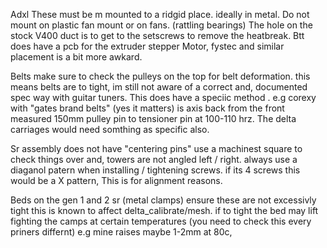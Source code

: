 Adxl 
These must be m mounted to a ridgid place. ideally in metal. Do not mount on plastic fan mount or on fans. (rattling bearings) The hole on the stock V400 duct is to get to the setscrews to remove the heatbreak. 
Btt does have a pcb for the extruder stepper Motor, fystec and similar placement is a bit more awkard.  

Belts make sure to check the pulleys on the top for belt deformation. this means belts are to tight, im still not aware of a correct and, documented spec way with guitar tuners. This does have a speciic method . e.g corexy with "gates brand belts"
(yes it matters) is axis back from the front measured 150mm pulley pin to tensioner pin at 100-110 hrz. The delta carriages would need somthing as specific also. 

Sr assembly does not have "centering pins" 
use a machinest square to check things over and, towers are not angled left / right.  always use a diaganol patern when installing / tightening screws.  if its 4 screws this would be a X pattern, This is for alignment reasons. 

Beds 
on the gen 1 and 2 sr (metal clamps) ensure these are not excessivly tight this is known to affect delta_calibrate/mesh. if to tight the bed may lift fighting the camps at certain temperatures (you need to check this
every priners differnt) e.g mine raises maybe 1-2mm at 80c, 



